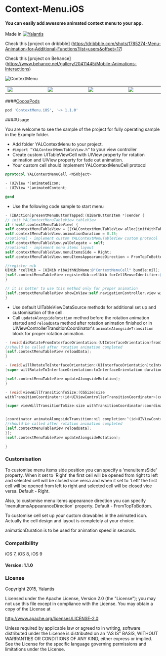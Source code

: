 # Context-Menu.iOS

#### You can easily add awesome animated context menu to  your app.
Made in [![Yalantis](https://raw.githubusercontent.com/Yalantis/FoldingTabBar.iOS/master/Example/Example/Resources/Images/badge_orage_shadow.png)](https://yalantis.com/?utm_source=github)

Check this [project on dribbble] (https://dribbble.com/shots/1785274-Menu-Animation-for-Additional-Functions?list=users&offset=17)

Check this [project on Behance] (https://www.behance.net/gallery/20411445/Mobile-Animations-Interactions)  

![ContextMenu](https://d13yacurqjgara.cloudfront.net/users/125056/screenshots/1785274/99miles-profile-light_1-1-4.gif)
<table>
<tr>
<td width="24.5%" valign="top" align="justify">
<img src="https://github.com/Yalantis/Context-Menu.iOS/blob/master/Resources/TopLeft.png?raw=true">
</td>
<td width="0.5%">
<div style="height:100%; width: 1px; background-color:white;"></div>
</td>
<td width="24.5%" valign="top" align="justify">
<img src="https://github.com/Yalantis/Context-Menu.iOS/blob/master/Resources/BottomRight.png?raw=true">
</td>
<td width="0.5%">
<div style="height:100%; width: 1px; background-color:white;"></div>
</td>
<td width="24.5%" valign="top" align="justify">
<img src="https://github.com/Yalantis/Context-Menu.iOS/blob/master/Resources/BottomLeft.png?raw=true">
</td>
<td width="0.5%">
<div style="height:100%; width: 1px; background-color:white;"></div>
</td>
<td width="24.5%" valign="top" align="justify">
<img src="https://github.com/Yalantis/Context-Menu.iOS/blob/master/Resources/TopRight.png?raw=true">
</td>
</tr>
</table>

####[CocoaPods](http://cocoapods.org)
```ruby
pod 'ContextMenu.iOS', '~> 1.1.0'
```

####Usage

You are welcome to see the sample of the project for fully operating sample in the Example folder.

* Add folder YALContextMenu to your project.
* `#import “YALContextMenuTableView.h”` to your view controller
* Create custom UITableViewCell with UIView property for rotation animation and UIView property for fade out animation.
* Your custom cell should implement YALContextMenuCell protocol

```objective-c
@protocol YALContextMenuCell <NSObject>

- (UIView *)animatedIcon;
- (UIView *)animatedContent;

@end
```

* Use the following code sample to start menu 

```objective-c
- (IBAction)presentMenuButtonTapped:(UIBarButtonItem *)sender {
// init YALContextMenuTableView tableView
if (!self.contextMenuTableView) {
self.contextMenuTableView = [[YALContextMenuTableView alloc]initWithTableViewDelegateDataSource:self];
self.contextMenuTableView.animationDuration = 0.15;
//optional - implement custom YALContextMenuTableView custom protocol
self.contextMenuTableView.yalDelegate = self;
//optional - implement menu items layout
self.contextMenuTableView.menuItemsSide = Right;
self.contextMenuTableView.menuItemsAppearanceDirection = FromTopToBottom;

//register nib
UINib *cellNib = [UINib nibWithNibName:@"ContextMenuCell" bundle:nil];
[self.contextMenuTableView registerNib:cellNib forCellReuseIdentifier:@"contextMenuCellReuseId"];
}

// it is better to use this method only for proper animation
[self.contextMenuTableView showInView:self.navigationController.view withEdgeInsets:UIEdgeInsetsZero animated:YES];
}
```

* Use default UITableViewDataSource methods for additional set up and customisation of the cell.
* Сall `updateAlongsideRotation` method before the rotation animation started and `reloadData` method after rotation animation finished or in UIViewControllerTransitionCoordinator's `animateAlongsideTransition` block for proper rotation animation.


```objective-c
- (void)didRotateFromInterfaceOrientation:(UIInterfaceOrientation)fromInterfaceOrientation{
//should be called after rotation animation completed
[self.contextMenuTableView reloadData];
}

- (void)willRotateToInterfaceOrientation:(UIInterfaceOrientation)toInterfaceOrientation duration:(NSTimeInterval)duration {
[super willRotateToInterfaceOrientation:toInterfaceOrientation duration:duration];

[self.contextMenuTableView updateAlongsideRotation];
}

- (void)viewWillTransitionToSize:(CGSize)size
withTransitionCoordinator:(id<UIViewControllerTransitionCoordinator>)coordinator {

[super viewWillTransitionToSize:size withTransitionCoordinator:coordinator];


[coordinator animateAlongsideTransition:nil completion:^(id<UIViewControllerTransitionCoordinatorContext> context) {
//should be called after rotation animation completed
[self.contextMenuTableView reloadData];
}];
[self.contextMenuTableView updateAlongsideRotation];

}
```

### Customisation

To customise menu items side position you can specify a 'menuItemsSide' property. When it set to 'Right' the first cell will be opened from right to left and selected cell will be closed vice versa and when it set to 'Left' the first cell will be opened from left to right and selected cell will be closed vice versa. Default - Right. 

Also, to customise menu items appearance direction you can specify 'menuItemsAppearanceDirection' property. Default - FromTopToBottom.

To customise cell set up your custom drawables in the animated icon. Actually the cell design and layout is completely at your choice.

animationDuration is to be used for animation speed in seconds.

### Compatibility

iOS 7,
iOS 8,
iOS 9

#### Version: 1.1.0

### License

Copyright 2015, Yalantis

Licensed under the Apache License, Version 2.0 (the "License");
you may not use this file except in compliance with the License.
You may obtain a copy of the License at

http://www.apache.org/licenses/LICENSE-2.0

Unless required by applicable law or agreed to in writing, software
distributed under the License is distributed on an "AS IS" BASIS,
WITHOUT WARRANTIES OR CONDITIONS OF ANY KIND, either express or implied.
See the License for the specific language governing permissions and
limitations under the License.

